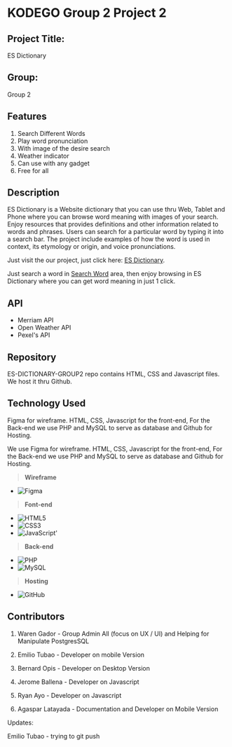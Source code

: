 # KODEGO Group 2 Project 2

## **Project Title:**
ES Dictionary

## **Group:**
Group 2

## **Features**

1. Search Different Words
2. Play word pronunciation
3. With image of the desire search
4. Weather indicator
5. Can use with any gadget
6. Free for all

## **Description**

ES Dictionary is a Website dictionary that you can use thru Web, Tablet and Phone where you can browse word meaning with images of your search. Enjoy resources that provides definitions and other information related to words and phrases. Users can search for a particular word by typing it into a search bar. The project include examples of how the word is used in context, its etymology or origin, and voice pronunciations.

Just visit the our project, just click here: [ES Dictionary](insertlinkhere).

Just search a word in <u>Search Word</u> area, then enjoy browsing in ES Dictionary where you can get word meaning in just 1 click.

## **API**

- Merriam API
- Open Weather API
- Pexel's API

## **Repository**

ES-DICTIONARY-GROUP2 repo contains HTML, CSS and Javascript files. We host it thru Github.

## **Technology Used**

Figma for wireframe. HTML, CSS, Javascript for the front-end, For the Back-end we use PHP and MySQL to serve as database and Github for Hosting.

We use Figma for wireframe. HTML, CSS, Javascript for the front-end, For the Back-end we use PHP and MySQL to serve as database and Github for Hosting.

>**Wireframe**
- ![Figma](https://img.shields.io/badge/figma-%23F24E1E.svg?style=for-the-badge&logo=figma&logoColor=white)

>**Font-end**
- ![HTML5](https://img.shields.io/badge/html5-%23E34F26.svg?style=for-the-badge&logo=html5&logoColor=white)
- ![CSS3](https://img.shields.io/badge/css3-%231572B6.svg?style=for-the-badge&logo=css3&logoColor=white)
- ![JavaScript](https://img.shields.io/badge/javascript-%23323330.svg?style=for-the-badge&logo=javascript&logoColor=%23F7DF1E)'

>**Back-end**
- ![PHP](https://img.shields.io/badge/php-%23777BB4.svg?style=for-the-badge&logo=php&logoColor=white)
- ![MySQL](https://img.shields.io/badge/mysql-%2300f.svg?style=for-the-badge&logo=mysql&logoColor=white)

>**Hosting**
- ![GitHub](https://img.shields.io/badge/github-%23121011.svg?style=for-the-badge&logo=github&logoColor=white)

## **Contributors**

1. Waren Gador - Group Admin All (focus on UX / UI) and Helping for Manipulate PostgresSQL

2. Emilio Tubao - Developer on mobile Version

3. Bernard Opis - Developer on Desktop Version

4. Jerome Ballena - Developer on Javascript

5. Ryan Ayo - Developer on Javascript 

6. Agaspar Latayada - Documentation and Developer on Mobile Version


Updates:

Emilio Tubao - trying to git push